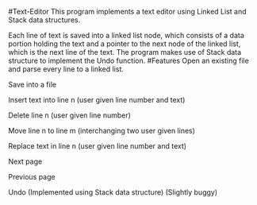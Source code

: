 #Text-Editor
This program implements a text editor using Linked List and Stack data structures.

Each line of text is saved into a linked list node, which consists of a data portion holding the text and a pointer to the next node of the linked list, which is the next line of the text. The program makes use of Stack data structure to implement the Undo function.
#Features
Open an existing file and parse every line to a linked list.

Save into a file

Insert text into line n (user given line number and text)

Delete line n (user given line number)

Move line n to line m (interchanging two user given lines)

Replace text in line n (user given line number and text)

Next page

Previous page

Undo (Implemented using Stack data structure) (Slightly buggy)
